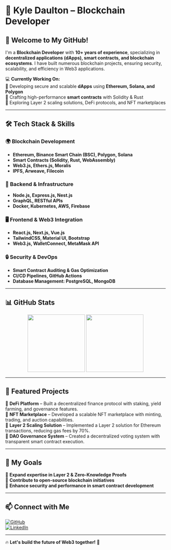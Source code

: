 # 🚀 Kyle Daulton – Blockchain Developer  

## 👋 Welcome to My GitHub!  

I'm a **Blockchain Developer** with **10+ years of experience**, specializing in **decentralized applications (dApps), smart contracts, and blockchain ecosystems**. I have built numerous blockchain projects, ensuring security, scalability, and efficiency in Web3 applications.  

💻 **Currently Working On:**  
🔹 Developing secure and scalable **dApps** using **Ethereum, Solana, and Polygon**  
🔹 Crafting high-performance **smart contracts** with Solidity & Rust  
🔹 Exploring Layer 2 scaling solutions, DeFi protocols, and NFT marketplaces  

---

## 🛠️ Tech Stack & Skills  

### 🌍 **Blockchain Development**  
- **Ethereum, Binance Smart Chain (BSC), Polygon, Solana**  
- **Smart Contracts (Solidity, Rust, WebAssembly)**  
- **Web3.js, Ethers.js, Moralis**  
- **IPFS, Arweave, Filecoin**  

### 🔧 **Backend & Infrastructure**  
- **Node.js, Express.js, Nest.js**  
- **GraphQL, RESTful APIs**  
- **Docker, Kubernetes, AWS, Firebase**  

### 🖥️ **Frontend & Web3 Integration**  
- **React.js, Next.js, Vue.js**  
- **TailwindCSS, Material UI, Bootstrap**  
- **Web3.js, WalletConnect, MetaMask API**  

### 🔒 **Security & DevOps**  
- **Smart Contract Auditing & Gas Optimization**  
- **CI/CD Pipelines, GitHub Actions**  
- **Database Management: PostgreSQL, MongoDB**  

---

## 📊 GitHub Stats  

<p align="center">
  <img src="https://github-readme-stats.vercel.app/api?username=CristianNavarro89&show_icons=true&theme=tokyonight" height="180px"/>
  <img src="https://github-readme-stats.vercel.app/api/top-langs/?username=CristianNavarro89&layout=compact&theme=tokyonight" height="180px"/>
</p>  

---

## 🚀 Featured Projects  

🔹 **DeFi Platform** – Built a decentralized finance protocol with staking, yield farming, and governance features.  
🔹 **NFT Marketplace** – Developed a scalable NFT marketplace with minting, trading, and auction capabilities.  
🔹 **Layer 2 Scaling Solution** – Implemented a Layer 2 solution for Ethereum transactions, reducing gas fees by 70%.  
🔹 **DAO Governance System** – Created a decentralized voting system with transparent smart contract execution.  

---

## 🎯 My Goals  
🔹 **Expand expertise in Layer 2 & Zero-Knowledge Proofs**  
🔹 **Contribute to open-source blockchain initiatives**  
🔹 **Enhance security and performance in smart contract development**  

---

## 📫 Connect with Me  

[![GitHub](https://img.shields.io/badge/-GitHub-181717?style=flat&logo=github&logoColor=white)](https://github.com/CristianNavarro89)  
[![LinkedIn](https://img.shields.io/badge/-LinkedIn-blue?style=flat&logo=linkedin&logoColor=white)](https://www.linkedin.com/in/kyle-daulton/)  

---

🔥 **Let's build the future of Web3 together!** 🚀  

